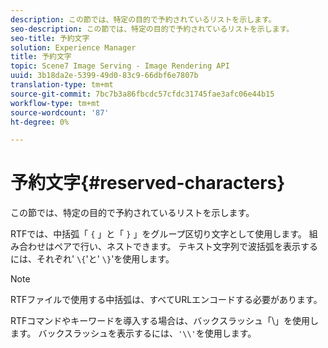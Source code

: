 ```yaml
---
description: この節では、特定の目的で予約されているリストを示します。
seo-description: この節では、特定の目的で予約されているリストを示します。
seo-title: 予約文字
solution: Experience Manager
title: 予約文字
topic: Scene7 Image Serving - Image Rendering API
uuid: 3b18da2e-5399-49d0-83c9-66dbf6e7807b
translation-type: tm+mt
source-git-commit: 7bc7b3a86fbcdc57cfdc31745fae3afc06e44b15
workflow-type: tm+mt
source-wordcount: '87'
ht-degree: 0%

---
```



# 予約文字{#reserved-characters}

この節では、特定の目的で予約されているリストを示します。

RTFでは、中括弧「 `{` 」と「 `}` 」をグループ区切り文字として使用します。 組み合わせはペアで行い、ネストできます。 テキスト文字列で波括弧を表示するには、それぞれ&#39; `\{`&#39;と&#39; `\}`&#39;を使用します。

>[!NOTE]
>
>RTFファイルで使用する中括弧は、すべてURLエンコードする必要があります。

RTFコマンドやキーワードを導入する場合は、バックスラッシュ「\」を使用します。 バックスラッシュを表示するには、`'\\'`を使用します。

